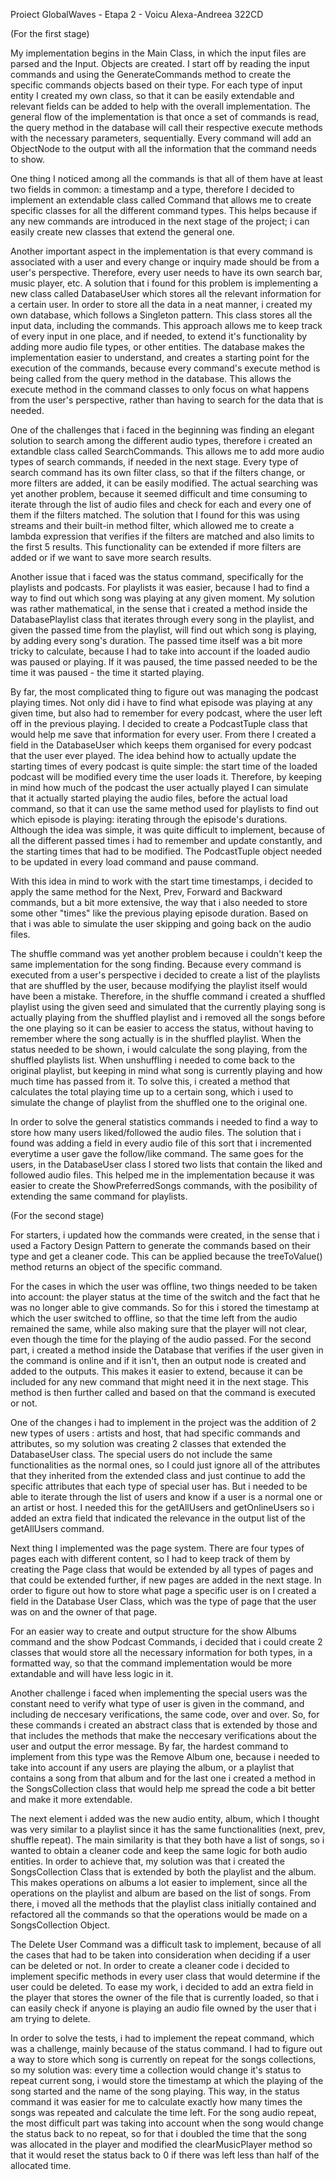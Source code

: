 Proiect GlobalWaves  - Etapa 2 - Voicu Alexa-Andreea 322CD


(For the first stage)

My implementation begins in the Main Class, in which the input files are parsed and the Input.
Objects are created. I start off by reading the input commands and using the GenerateCommands
method to create the specific commands objects based on their type. For each type of input entity
I created my own class, so that it can be easily extendable and relevant fields can be added to
help with the overall implementation. The general flow of the implementation is that once a set of 
commands is read, the query method in the database will call their respective execute methods with 
the necessary parameters, sequentially. Every command will add an ObjectNode to the output with all
the information that the command needs to show.

One thing I noticed among all the commands is that all of them have at least two fields in common: a 
timestamp and a type, therefore I decided to implement an extendable class called Command that 
allows me to create specific classes for all the different command types. This helps because if any
new commands are introduced in the next stage of the project; i can easily create new classes that
extend the general one. 

Another important aspect in the implementation is that every command is associated with a user and
every change or inquiry made should be from a user's perspective. Therefore, every user needs to 
have its own search bar, music player, etc. A solution that i found for this problem is implementing
a new class called DatabaseUser which stores all the relevant information for a certain user.
In order to store all the data in a neat manner, i created my own database, which follows a Singleton
pattern. This class stores all the input data, including the commands. This approach allows me to
keep track of every input in one place, and if needed, to extend it's functionality by adding more
audio file types, or other entities. The database makes the implementation easier to understand, and
creates a starting point for the execution of the commands, because every command's execute method
is being called from the query method in the database. This allows the execute method in the command
classes to only focus on what happens from the user's perspective, rather than having to search
for the data that is needed.

One of the challenges that i faced in the beginning was finding an elegant solution to search among
the different audio types, therefore i created an extandble class called SearchCommands. This allows
me to add more audio types of search commands, if needed in the next stage. Every type of search command
has its own filter class, so that if the filters change, or more filters are added, it can be easily
modified. The actual searching was yet another problem, because it seemed difficult and time consuming
to iterate through the list of audio files and check for each and every one of them if the filters
matched. The solution that I found for this was using streams and their built-in method filter,
which allowed me to create a lambda expression that verifies if the filters are matched and also
limits to the first 5 results. This functionality can be extended if more filters are added or if we
want to save more search results. 

Another issue that i faced was the status command, specifically for the playlists and podcasts.
For playlists it was easier, because I had to find a way to find out which song was playing at any
given moment. My solution was rather mathematical, in the sense that i created a method inside the
DatabasePlaylist class that iterates through every song in the playlist, and given the passed time
from the playlist, will find out which song is playing, by adding every song's duration. The passed
time itself was a bit more tricky to calculate, because I had to take into account if the loaded audio
was paused or playing. If it was paused, the time passed needed to be the time it was paused - the time
it started playing.

By far, the most complicated thing to figure out was managing the podcast playing times. Not only
did i have to find what episode was playing at any given time, but also had to remember for every podcast,
where the user left off in the previous playing. I decided to create a PodcastTuple class that would
help me save that information for every user. From there I created a field in the DatabaseUser which
keeps them organised for every podcast that the user ever played. The idea behind how to actually update
the starting times of every podcast is quite simple: the start time of the loaded podcast will be modified
every time the user loads it. Therefore, by keeping in mind how much of the podcast the user actually
played I can simulate that it actually started playing the audio files, before the actual load command,
so that it can use the same method used for playlists to find out which episode is playing: iterating
through the episode's durations. Although the idea was simple, it was quite difficult to implement,
because of all the different passed times i had to remember and update constantly, and the starting
times that had to be modified. The PodcastTuple object needed to be updated in every load command
and pause command.

With this idea in mind to work with the start time timestamps, i decided to apply the same method for
the Next, Prev, Forward and Backward commands, but a bit more extensive, the way that i also needed
to store some other "times" like the previous playing episode duration. Based on that i was able to
simulate the user skipping and going back on the audio files.

The shuffle command was yet another problem because i couldn't keep the same implementation for the
song finding. Because every command is executed from a user's perspective i decided to create a list
of the playlists that are shuffled by the user, because modifying the playlist itself would have been
a mistake. Therefore, in the shuffle command i created a shuffled playlist using the given seed and
simulated that the currently playing song is actually playing from the shuffled playlist and i removed
all the songs before the one playing so it can be easier to access the status, without having to 
remember where the song actually is in the shuffled playlist. When the status needed to be shown, i
would calculate the song playing, from the shuffled playlists list. When unshuffling i needed to come
back to the original playlist, but keeping in mind what song is currently playing and how much time
has passed from it. To solve this, i created a method that calculates the total playing time up to
a certain song, which i used to simulate the change of playlist from the shuffled one to the original one.

In order to solve the general statistics commands i needed to find a way to store how many users
liked/followed the audio files. The solution that i found was adding a field in every audio file
of this sort that i incremented everytime a user gave the follow/like command. The same goes for the
users, in the DatabaseUser class I stored two lists that contain the liked and followed audio files.
This helped me in the implementation because it was easier to create the ShowPreferredSongs commands,
with the posibility of extending the same command for playlists.




(For the second stage)

For starters, i updated how the commands were created, in the sense that i used a Factory Design 
Pattern to generate the commands based on their type and get a cleaner code. This can be applied 
because the treeToValue() method returns an object of the specific command.

For the cases in which the user was offline, two things needed to be taken into account: the player
status at the time of the switch and the fact that he was no longer able to give commands. So for 
this i stored the timestamp at which the user switched to offline, so that the time left from the
audio remained the same, while also making sure that the player will not clear, even though the
time for the playing of the audio passed. For the second part, i created a method inside the 
Database that verifies if the user given in the command is online and if it isn't, then an output
node is created and added to the outputs. This makes it easier to extend, because it can be 
included for any new command that might need it in the next stage. This method is then further
called and based on that the command is executed or not.

One of the changes i had to implement in the project was the addition of 2 new types of users :
artists and host, that had specific commands and attributes, so my solution was creating 2 classes
that extended the DatabaseUser class. The special users do not include the same functionalities as 
the normal ones, so I could just ignore all of the attributes that they inherited from the extended
class and just continue to add the specific attributes that each type of special user has. But i 
needed to be able to iterate through the list of users and know if a user is a normal one or an 
artist or host. I needed this for the getAllUsers and getOnlineUsers so i added an extra field 
that indicated the relevance in the output list of the getAllUsers command.

Next thing I implemented was the page system. There are four types of pages each with different
content, so I had to keep track of them by creating the Page class that would be extended by all
types of pages and that could be extended further, if new pages are added in the next stage. In 
order to figure out how to store what page a specific user is on I created a field in the Database
User Class, which was the type of page that the user was on and the owner of that page.

For an easier way to create and output structure for the show Albums command and the show Podcast
Commands, i decided that i could create 2 classes that would store all the necessary information 
for both types, in a formatted way, so that the command implementation would be more extandable
and will have less logic in it.

Another challenge i faced when implementing the special users was the constant need to verify what
type of user is given in the command, and including de neccesary verifications, the same code, over
and over. So, for these commands i created an abstract class that is extended by those and that includes
the methods that make the neccesary verifications about the user and output the error message.
By far, the hardest command to implement from this type was the Remove Album one, because i needed
to take into account if any users are playing the album, or a playlist that contains a song from that
album and for the last one i created a method in the SongsCollection class that would help me spread
the code a bit better and make it more extendable.

The next element i added was the new audio entity, album, which I thought was very similar to a
playlist since it has the same functionalities (next, prev, shuffle repeat). The main similarity is
that they both have a list of songs, so i wanted to obtain a cleaner code and keep the same logic for
both audio entities. In order to achieve that, my solution was that i created the SongsCollection
Class that is extended by both the playlist and the album. This makes operations on albums a lot 
easier to implement, since all the operations on the playlist and album are based on the list of
songs. From there, i moved all the methods that the playlist class initially contained and 
refactored all the commands so that the operations would be made on a SongsCollection Object.

The Delete User Command was a difficult task to implement, because of all the cases that had to be
taken into consideration when deciding if a user can be deleted or not. In order to create a cleaner
code i decided to implement specific methods in every user class that would determine if the user
could be deleted. To ease my work, i decided to add an extra field in the player that stores the 
owner of the file that is currently loaded, so that i can easily check if anyone is playing an 
audio file owned by the user that i am trying to delete.

In order to solve the tests, i had to implement the repeat command, which was a challenge, mainly
because of the status command. I had to figure out a way to store which song is currently on repeat
for the songs collections, so my solution was: every time a collection would change it's status to
repeat current song, i would store the timestamp at which the playing of the song started and the
name of the song playing. This way, in the status command it was easier for me to calculate exactly
how many times the songs was repeated and calculate the time left. For the song audio repeat, the
most difficult part was taking into account when the song would change the status back to no repeat,
so for that i doubled the time that the song was allocated in the player and modified the 
clearMusicPlayer method so that it would reset the status back to 0 if there was left less than half
of the allocated time.



